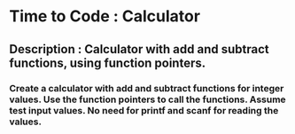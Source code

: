 # Time to Code : Calculator
## Description : Calculator with add and subtract functions, using function pointers.
### Create a calculator with add and subtract functions for integer values. Use the function pointers to call the functions. Assume test input values. No need for printf and scanf for reading the values.

